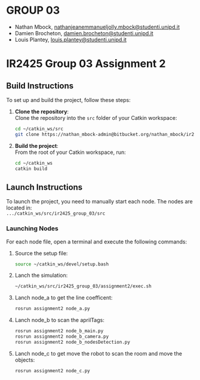 # GROUP 03
* Nathan Mbock, nathanjeanemmanueljolly.mbock@studenti.unipd.it
* Damien Brocheton, damien.brocheton@studenti.unipd.it
* Louis Plantey, louis.plantey@studenti.unipd.it

# IR2425 Group 03 Assignment 2


## Build Instructions

To set up and build the project, follow these steps:

1. **Clone the repository**:  
   Clone the repository into the `src` folder of your Catkin workspace:
   ```bash
   cd ~/catkin_ws/src
   git clone https://nathan_mbock-admin@bitbucket.org/nathan_mbock/ir2425_group_03.git
   ```

2. **Build the project**:  
   From the root of your Catkin workspace, run:
   ```bash
   cd ~/catkin_ws
   catkin build
   ```

## Launch Instructions

To launch the project, you need to manually start each node. The nodes are located in:  
`.../catkin_ws/src/ir2425_group_03/src`

### Launching Nodes
For each node file, open a terminal and execute the following commands:

1. Source the setup file:
   ```bash
   source ~/catkin_ws/devel/setup.bash
   ```
2. Lanch the simulation:
   ```bash
   ~/catkin_ws/src/ir2425_group_03/assignment2/exec.sh
   ```

3. Lanch node_a to get the line coefficent:
   ```bash
   rosrun assignment2 node_a.py
   ```

4. Lanch node_b to scan the aprilTags:
   ```bash
   rosrun assignment2 node_b_main.py
   rosrun assignment2 node_b_camera.py
   rosrun assignment2 node_b_nodesDetection.py
   ```
5. Lanch node_c to get move the robot to scan the room and move the objects:
   ```bash
   rosrun assignment2 node_c.py
   ```
